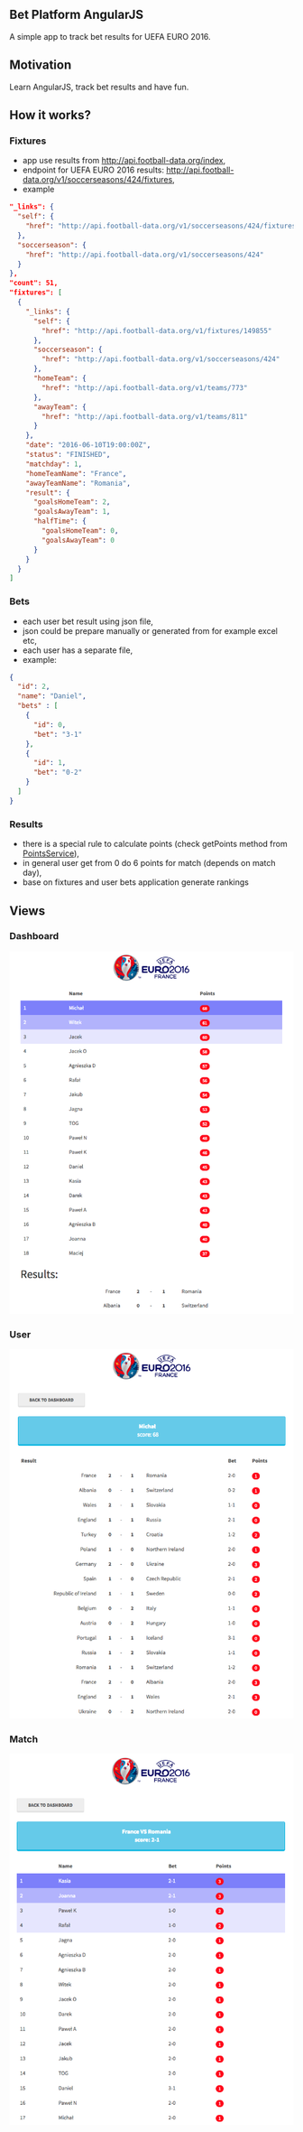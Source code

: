 ## Bet Platform AngularJS

A simple app to track bet results for UEFA EURO 2016. 

## Motivation

Learn AngularJS, track bet results and have fun. 

## How it works?

### Fixtures
* app use results from http://api.football-data.org/index,
* endpoint for UEFA EURO 2016 results: http://api.football-data.org/v1/soccerseasons/424/fixtures,
* example
```json
"_links": {
  "self": {
    "href": "http://api.football-data.org/v1/soccerseasons/424/fixtures"
  },
  "soccerseason": {
    "href": "http://api.football-data.org/v1/soccerseasons/424"
  }
},
"count": 51,
"fixtures": [
  {
    "_links": {
      "self": {
        "href": "http://api.football-data.org/v1/fixtures/149855"
      },
      "soccerseason": {
        "href": "http://api.football-data.org/v1/soccerseasons/424"
      },
      "homeTeam": {
        "href": "http://api.football-data.org/v1/teams/773"
      },
      "awayTeam": {
        "href": "http://api.football-data.org/v1/teams/811"
      }
    },
    "date": "2016-06-10T19:00:00Z",
    "status": "FINISHED",
    "matchday": 1,
    "homeTeamName": "France",
    "awayTeamName": "Romania",
    "result": {
      "goalsHomeTeam": 2,
      "goalsAwayTeam": 1,
      "halfTime": {
        "goalsHomeTeam": 0,
        "goalsAwayTeam": 0
      } 
    }   
  } 
]
```

### Bets
* each user bet result using json file,
* json could be prepare manually or generated from for example excel etc,
* each user has a separate file,
* example:
```json
{
  "id": 2,
  "name": "Daniel",
  "bets" : [
    {
      "id": 0,
      "bet": "3-1"
    },
    {
      "id": 1,
      "bet": "0-2"
    }
  ]
}
```

### Results
* there is a special rule to calculate points (check getPoints method from [PointsService](app/services/PointsService.js)),
* in general user get from 0 do 6 points for match (depends on match day),
* base on fixtures and user bets application generate rankings

## Views

### Dashboard

![dashboard](img/screens/dashboard.png)

### User 

![user](img/screens/user.png)

### Match

![match](img/screens/match.png)